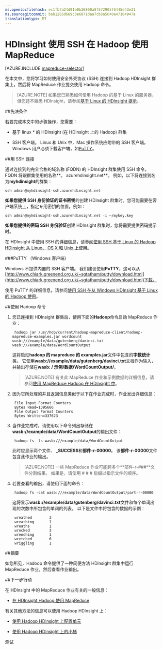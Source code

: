 ```yaml
---
ms.openlocfilehash: ec1fb7a24d91e0b36800a8f572905f6445e43e31
ms.sourcegitcommit: bab1265d669c3e6871daa7cb8a5640a47104947a
translationtype: MT
---
```

<properties
   pageTitle="MapReduce 和 SSH 连接使用 Hadoop 在 HDInsight |Microsoft Azure"
   description="了解如何使用 SSH 来运行在 HDInsight 上使用 Hadoop 的 MapReduce 作业。"
   services="hdinsight"
   documentationCenter=""
   authors="Blackmist"
   manager="paulettm"
   editor="cgronlun"
    tags="azure-portal"/>

<tags
   ms.service="hdinsight"
   ms.devlang="na"
   ms.topic="article"
   ms.tgt_pltfrm="na"
   ms.workload="big-data"
   ms.date="07/06/2015"
   ms.author="larryfr"/>

# HDInsight 使用 SSH 在 Hadoop 使用 MapReduce

[AZURE.INCLUDE [mapreduce-selector](../../includes/hdinsight-selector-use-mapreduce.md)]

在本文中，您将学习如何使用安全外壳协议 (SSH) 连接到 Hadoop HDInsight 群集上，然后将 MapReduce 作业提交使用 Hadoop 命令。

> [AZURE.NOTE] 如果您已熟悉如何使用 Hadoop 的基于 Linux 的服务器，但您还不熟悉 HDInsight，请参阅[基于 Linux 的 HDInsight 提示](hdinsight-hadoop-linux-information.md)。

##<a id="prereq"></a>先决条件

若要完成本文中的步骤操作，您需要︰

* 基于 linux * 的 HDInsight (在 HDInsight 上的 Hadoop) 群集

* SSH 客户端。 Linux 和 Unix 中，Mac 操作系统应附带的 SSH 客户端。 Windows 用户必须下载客户端，如[PuTTY](http://www.chiark.greenend.org.uk/~sgtatham/putty/download.html)。

##<a id="ssh"></a>用 SSH 连接

通过连接到的完全合格的域名称 (FQDN) 的 HDInsight 群集使用 SSH 命令。 FQDN 将跟群集使用的名称**。 azurehdinsight.net**。 例如，以下将连接到名为**myhdinsight**的群集︰

    ssh admin@myhdinsight-ssh.azurehdinsight.net

**如果您提供 SSH 身份验证的证书密钥**的创建 HDInsight 群集时，您可能需要在客户端系统上，指定专用密钥的位置，例如︰

    ssh admin@myhdinsight-ssh.azurehdinsight.net -i ~/mykey.key

**如果您提供的密码 SSH 身份验证**创建 HDInsight 群集时，您将需要提供密码提示时。

在 HDInsight 中使用 SSH 的详细信息，请参阅[使用 SSH 基于 Linux 的 Hadoop HDInsight 从 Linux、 OS X 和 Unix 上使用](hdinsight-hadoop-linux-use-ssh-unix.md)。

###PuTTY （Windows 客户端）

Windows 不提供内置的 SSH 客户端。 我们建议使用**PuTTY**，这可以从[http://www.chiark.greenend.org.uk/~sgtatham/putty/download.html](http://www.chiark.greenend.org.uk/~sgtatham/putty/download.html)下载。

使用 PuTTY 的详细信息，请参阅[使用 SSH 在从 Windows HDInsight 基于 Linux 的 Hadoop 使用](hdinsight-hadoop-linux-use-ssh-windows.md)。

##<a id="hadoop"></a>使用 Hadoop 命令

1. 您已连接到 HDInsight 群集后，使用下面的**Hadoop**命令启动 MapReduce 作业︰

        hadoop jar /usr/hdp/current/hadoop-mapreduce-client/hadoop-mapreduce-examples.jar wordcount wasb:///example/data/gutenberg/davinci.txt wasb:///example/data/WordCountOutput

    这将启动**hadoop 的 mapreduce 的 examples.jar**文件中包含的**字数统计**类。 它使用**wasb://example/data/gutenberg/davinci.txt**文档作为输入，并输出存储在**wasb: / 示例/数据/WordCountOutput/**。

    > [AZURE.NOTE] 有关此 MapReduce 作业和示例数据的详细信息，请参阅[使用 MapReduce Hadoop 在 HDInsight 中](hdinsight-use-mapreduce.md)。

2. 因为它所处理的并且返回信息类似于以下在作业完成时，作业发出详细信息︰

        File Input Format Counters
        Bytes Read=1395666
        File Output Format Counters
        Bytes Written=337623

3. 当作业完成时，请使用以下命令列出存储在**wasb://example/data/WordCountOutput**的输出文件︰

        hadoop fs -ls wasb:///example/data/WordCountOutput

    此时应显示两个文件、 **_SUCCESS**和**部件-r-00000**。 该**部件-r-00000**文件包含此作业的输出。

    > [AZURE.NOTE] 一些 MapReduce 作业可能跨多个**部件-r-###**文件分割结果。 如果是，请使用 # # # 后缀以指示文件的顺序。

4. 若要查看的输出，请使用下面的命令︰

        hadoop fs -cat wasb:///example/data/WordCountOutput/part-r-00000

    这将显示**wasb://example/data/gutenberg/davinci.txt**文件和每个单词出现的次数中所包含的单词的列表。 以下是文件中将包含的数据的示例︰

        wreathed        3
        wreathing       1
        wreaths         1
        wrecked         3
        wrenching       1
        wretched        6
        wriggling       1

##<a id="summary"></a>摘要

如您所见，Hadoop 命令提供了一种简便方法 HDInsight 群集中运行 MapReduce 作业，然后查看作业输出。

##<a id="nextsteps"></a>下一步行动

在 HDInsight 中的 MapReduce 作业有关的一般信息︰

* [在 HDInsight Hadoop 使用 MapReduce](hdinsight-use-mapreduce.md)

有关其他方法的信息可以使用 Hadoop HDInsight 上︰

* [使用 Hadoop HDInsight 上配置单元](hdinsight-use-hive.md)

* [使用 Hadoop HDInsight 上的小猪](hdinsight-use-pig.md)

测试
